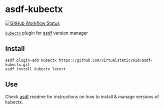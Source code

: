 # asdf-kubectx

[![GitHub Workflow Status](https://img.shields.io/github/workflow/status/virtualstaticvoid/asdf-kubectx/Main%20Workflow?style=flat-square)](https://github.com/virtualstaticvoid/asdf-kubectx/actions)

[`kubectx`][util] plugin for [asdf](https://github.com/asdf-vm/asdf) version manager

## Install

```
asdf plugin-add kubectx https://github.com/virtualstaticvoid/asdf-kubectx.git
asdf install kubectx latest
```

## Use

Check [asdf](https://github.com/asdf-vm/asdf) readme for instructions on how to install & manage versions of kubectx.

[util]: https://github.com/ahmetb/kubectx
